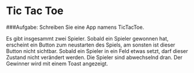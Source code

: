 # Tic Tac Toe

###Aufgabe:
Schreiben Sie eine App namens TicTacToe.

Es gibt insgesammt zwei Spieler. Sobald ein Spieler gewonnen hat, erscheint ein Button zum neustarten des Spiels, am sonsten ist dieser 
Button nicht sichtbar. Sobald ein Spieler in ein Feld etwas setzt, darf dieser Zustand nicht verändert werden. Die Spieler sind 
abwechselnd dran. Der Gewinner wird mit einem Toast angezeigt.
